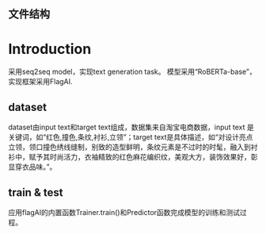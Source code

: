 **文件结构**
---


# Introduction
采用seq2seq model，实现text generation task。
模型采用“RoBERTa-base”，实现框架采用FlagAI.

## dataset
dataset由input text和target text组成，数据集来自淘宝电商数据，input text 是关键词，如“红色,撞色,条纹,衬衫,立领”；target text是具体描述，如“对设计亮点立领，领口撞色绣线缝制，别致的造型鲜明，条纹元素是不过时的时髦，融入到衬衫中，赋予其时尚活力，衣袖精致的红色麻花编织纹，美观大方，装饰效果好，彰显穿衣品味。”。
## train & test
应用flagAI的内置函数Trainer.train()和Predictor函数完成模型的训练和测试过程。
